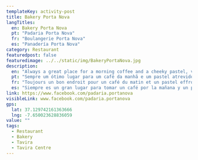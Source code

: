 ```yaml
---
templateKey: activity-post
title: Bakery Porta Nova
langTitles:
  en: Bakery Porta Nova
  pt: "Padaria Porta Nova"
  fr: "Boulangerie Porta Nova"
  es: "Panadería Porta Nova"
category: Restaurant
featuredpost: false
featuredimage: ../../static/img/BakeryPortaNova.jpg
description: 
  en: "Always a great place for a morning coffee and a cheeky pastel, very reasonably priced and quick service. Bread very good quality."
  pt: "Sempre um ótimo lugar para um café da manhã e um pastel atrevido, com preços muito razoáveis e atendimento rápido. Pão de muito boa qualidade."
  fr: "Toujours un bon endroit pour un café du matin et un pastel effronté, un prix très raisonnable et un service rapide. Pain de très bonne qualité."
  es: "Siempre es un gran lugar para tomar un café por la mañana y un pastel descarado, a un precio muy razonable y con un servicio rápido. Pan muy buena calidad."
link: https://www.facebook.com/padaria.portanova
visibleLink: www.facebook.com/padaria.portanova
gps:
  lat: 37.129742161363666
  lng: -7.650023628836059
value: ""
tags:
  - Restaurant
  - Bakery
  - Tavira
  - Tavira Centre
---
```


